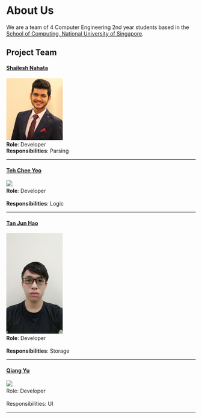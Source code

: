 # About Us

We are a team of 4 Computer Engineering 2nd year students based in the [School of Computing, National University of Singapore](http://www.comp.nus.edu.sg).

## Project Team

#### [Shailesh Nahata](https://github.com/nahata-shailesh) <br>
<img src="images/IMG_8872.JPG" width="150"><br>
**Role**: Developer <br>
**Responsibilities**: Parsing

-----

#### [Teh Chee Yeo](https://github.com/cheo1994)
<img src="images/image1.png" width="150"><br>
**Role**: Developer <br>  
**Responsibilities**: Logic

-----

#### [Tan Jun Hao](https://github.com/e0003083)
<img src="images/IMG_20161011_112004.jpg" width="150"><br>
**Role**: Developer <br>  
**Responsibilities**: Storage

-----

#### [Qiang Yu](https://github.com/Hastyrush)
<img src="images/IMG_0238.png" width="150"><br>
Role: Developer <br>  
Responsibilities: UI

-----
